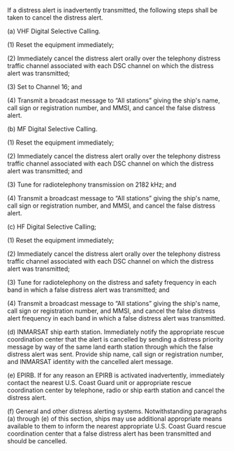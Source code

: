 If a distress alert is inadvertently transmitted, the following steps shall be taken to cancel the distress alert.

(a) VHF Digital Selective Calling.

(1) Reset the equipment immediately;

(2) Immediately cancel the distress alert orally over the telephony distress traffic channel associated with each DSC channel on which the distress alert was transmitted;

(3) Set to Channel 16; and

(4) Transmit a broadcast message to “All stations” giving the ship's name, call sign or registration number, and MMSI, and cancel the false distress alert.

(b) MF Digital Selective Calling.
                

(1) Reset the equipment immediately;

(2) Immediately cancel the distress alert orally over the telephony distress traffic channel associated with each DSC channel on which the distress alert was transmitted; and

(3) Tune for radiotelephony transmission on 2182 kHz; and

(4) Transmit a broadcast message to “All stations” giving the ship's name, call sign or registration number, and MMSI, and cancel the false distress alert.

(c) HF Digital Selective Calling;

(1) Reset the equipment immediately;

(2) Immediately cancel the distress alert orally over the telephony distress traffic channel associated with each DSC channel on which the distress alert was transmitted;

(3) Tune for radiotelephony on the distress and safety frequency in each band in which a false distress alert was transmitted; and

(4) Transmit a broadcast message to “All stations” giving the ship's name, call sign or registration number, and MMSI, and cancel the false distress alert frequency in each band in which a false distress alert was transmitted.

(d) INMARSAT ship earth station. Immediately notify the appropriate rescue coordination center that the alert is cancelled by sending a distress priority message by way of the same land earth station through which the false distress alert was sent. Provide ship name, call sign or registration number, and INMARSAT identity with the cancelled alert message.

(e) EPIRB. If for any reason an EPIRB is activated inadvertently, immediately contact the nearest U.S. Coast Guard unit or appropriate rescue coordination center by telephone, radio or ship earth station and cancel the distress alert.

(f) General and other distress alerting systems. Notwithstanding paragraphs (a) through (e) of this section, ships may use additional appropriate means available to them to inform the nearest appropriate U.S. Coast Guard rescue coordination center that a false distress alert has been transmitted and should be cancelled.

